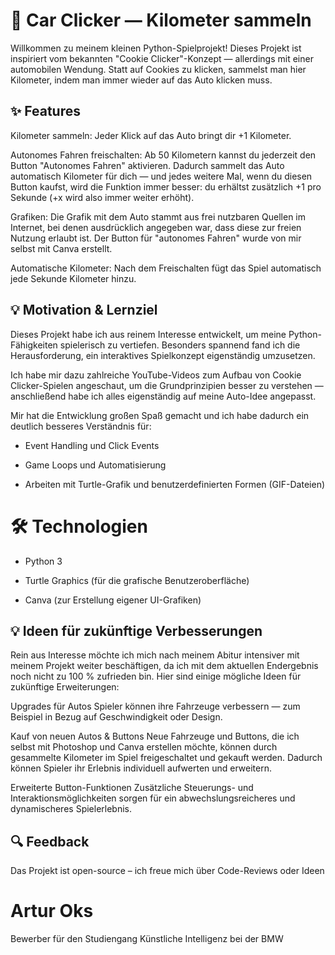 # 🚗 Car Clicker — Kilometer sammeln

Willkommen zu meinem kleinen Python-Spielprojekt! Dieses Projekt ist inspiriert vom bekannten "Cookie Clicker"-Konzept — allerdings mit einer automobilen Wendung. Statt auf Cookies zu klicken, sammelst man hier Kilometer, indem man immer wieder auf das Auto klicken muss.

## ✨ Features

Kilometer sammeln: Jeder Klick auf das Auto bringt dir +1 Kilometer.

Autonomes Fahren freischalten: Ab 50 Kilometern kannst du jederzeit den Button "Autonomes Fahren" aktivieren. Dadurch sammelt das Auto automatisch Kilometer für dich — und jedes weitere Mal, wenn du diesen Button kaufst, wird die Funktion immer besser: du erhältst zusätzlich +1 pro Sekunde (+x wird also immer weiter erhöht).

Grafiken: Die Grafik mit dem Auto stammt aus frei nutzbaren Quellen im Internet, bei denen ausdrücklich angegeben war, dass diese zur freien Nutzung erlaubt ist. Der Button für "autonomes Fahren" wurde von mir selbst mit Canva erstellt.

Automatische Kilometer: Nach dem Freischalten fügt das Spiel automatisch jede Sekunde Kilometer hinzu.

## 💡 Motivation & Lernziel

Dieses Projekt habe ich aus reinem Interesse entwickelt, um meine Python-Fähigkeiten spielerisch zu vertiefen. Besonders spannend fand ich die Herausforderung, ein interaktives Spielkonzept eigenständig umzusetzen.

Ich habe mir dazu zahlreiche YouTube-Videos zum Aufbau von Cookie Clicker-Spielen angeschaut, um die Grundprinzipien besser zu verstehen — anschließend habe ich alles eigenständig auf meine Auto-Idee angepasst.

Mir hat die Entwicklung großen Spaß gemacht und ich habe dadurch ein deutlich besseres Verständnis für:

- Event Handling und Click Events

- Game Loops und Automatisierung

- Arbeiten mit Turtle-Grafik und benutzerdefinierten Formen (GIF-Dateien)

 # 🛠️ Technologien

- Python 3

- Turtle Graphics (für die grafische Benutzeroberfläche)

- Canva (zur Erstellung eigener UI-Grafiken)

## 💡 Ideen für zukünftige Verbesserungen
Rein aus Interesse möchte ich mich nach meinem Abitur intensiver mit meinem Projekt weiter beschäftigen, da ich mit dem aktuellen Endergebnis noch nicht zu 100 % zufrieden bin.
Hier sind einige mögliche Ideen für zukünftige Erweiterungen:

Upgrades für Autos
Spieler können ihre Fahrzeuge verbessern — zum Beispiel in Bezug auf Geschwindigkeit oder Design.

Kauf von neuen Autos & Buttons
Neue Fahrzeuge und Buttons, die ich selbst mit Photoshop und Canva erstellen möchte, können durch gesammelte Kilometer im Spiel freigeschaltet und gekauft werden. Dadurch können Spieler ihr Erlebnis individuell aufwerten und erweitern.

Erweiterte Button-Funktionen
Zusätzliche Steuerungs- und Interaktionsmöglichkeiten sorgen für ein abwechslungsreicheres und dynamischeres Spielerlebnis.

## 🔍 Feedback
Das Projekt ist open-source – ich freue mich über Code-Reviews oder Ideen

# Artur Oks
Bewerber für den Studiengang Künstliche Intelligenz bei der BMW
